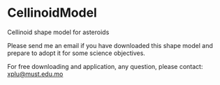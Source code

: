# CellinoidModel
Cellinoid shape model for asteroids

Please send me an email if you have downloaded this shape model and prepare to adopt it for some science objectives. 

For free downloading and application, any question, please contact: xplu@must.edu.mo
